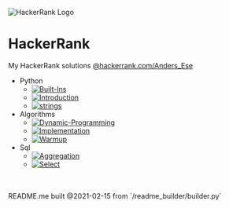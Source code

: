 ![HackerRank Logo](https://user-images.githubusercontent.com/1194257/65596422-1cef2080-df97-11e9-9abb-a225204d1805.png)
# HackerRank
My HackerRank solutions [@hackerrank.com/Anders_Ese](https://www.hackerrank.com/Anders_Ese)
- Python
	 - [![Built-Ins](https://img.shields.io/static/v1?label=Built-Ins&message=5%2F6&color=FFFF00)](/python/Built-Ins)
	 - [![Introduction](https://img.shields.io/static/v1?label=Introduction&message=7%2F7&color=00FF00)](/python/Introduction)
	 - [![strings](https://img.shields.io/static/v1?label=strings&message=12%2F14&color=FFFF00)](/python/strings)
- Algorithms
	 - [![Dynamic-Programming](https://img.shields.io/static/v1?label=Dynamic-Programming&message=1%2F99&color=FF0000)](/algorithms/Dynamic-Programming)
	 - [![Implementation](https://img.shields.io/static/v1?label=Implementation&message=2%2F66&color=FF0000)](/algorithms/Implementation)
	 - [![Warmup](https://img.shields.io/static/v1?label=Warmup&message=9%2F10&color=FFFF00)](/algorithms/Warmup)
- Sql
	 - [![Aggregation](https://img.shields.io/static/v1?label=Aggregation&message=7%2F17&color=FFFF00)](/sql/Aggregation)
	 - [![Select](https://img.shields.io/static/v1?label=Select&message=8%2F20&color=FFFF00)](/sql/Select)
<br>
<br>
README.me built @2021-02-15 from `/readme_builder/builder.py`
